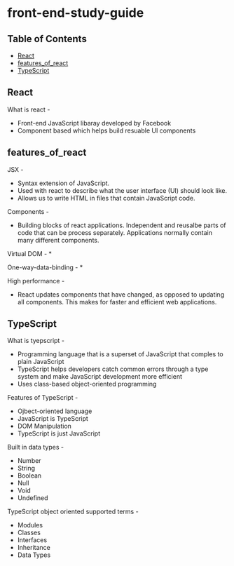 # front-end-study-guide

## Table of Contents 
* [React](#React)
* [features_of_react](#features_of_react)
* [TypeScript](#TypeScript)

## React

What is react -
* Front-end JavaScript libaray developed by Facebook
* Component based which helps build resuable UI components 


## features_of_react 

JSX - 
* Syntax extension of JavaScript. 
* Used with react to describe what the user interface (UI) should look like. 
* Allows us to write HTML in files that contain JavaScript code. 
    
Components - 
* Building blocks of react applications. Independent and reusalbe parts of code that can be process separately. Applications normally contain many different components. 
    
Virtual DOM - 
  * 
    
One-way-data-binding - 
* 
    
High performance - 
* React updates components that have changed, as opposed to updating all components. This makes for faster and efficient web applications. 
  
  
  
## TypeScript

What is tyepscript - 
* Programming language that is a superset of JavaScript that comples to plain JavaScript
* TypeScript helps developers catch common errors through a type system and make JavaScript development more efficient
* Uses class-based object-oriented programming 

Features of TypeScript - 
* Ojbect-oriented language
* JavaScript is TypeScript
* DOM Manipulation
* TypeScript is just JavaScript

Built in data types - 
* Number
* String
* Boolean
* Null
* Void
* Undefined

TypeScript object oriented supported terms - 
* Modules
* Classes
* Interfaces
* Inheritance
* Data Types





